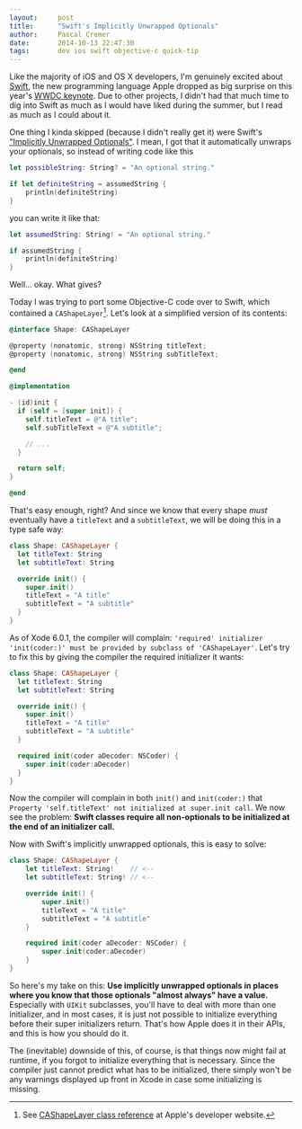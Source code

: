 ```yaml
---
layout:     post
title:      "Swift's Implicitly Unwrapped Optionals"
author:     Pascal Cremer
date:       2014-10-13 22:47:30
tags:       dev ios swift objective-c quick-tip
---
```


Like the majority of iOS and OS X developers, I'm genuinely excited about [Swift](https://developer.apple.com/swift/), the new programming language Apple dropped as big surprise on this year's [WWDC keynote](http://www.apple.com/apple-events/june-2014/). Due to other projects, I didn't had that much time to dig into Swift as much as I would have liked during the summer, but I read as much as I could about it.

One thing I kinda skipped (because I didn't really get it) were Swift's ["Implicitly Unwrapped Optionals"](https://developer.apple.com/library/ios/documentation/swift/conceptual/swift_programming_language/TheBasics.html#//apple_ref/doc/uid/TP40014097-CH5-XID_491). I mean, I got that it automatically unwraps your optionals, so instead of writing code like this

```swift
let possibleString: String? = "An optional string."

if let definiteString = assumedString {
    println(definiteString)
}
```

you can write it like that:

```swift
let assumedString: String! = "An optional string."

if assumedString {
    println(definiteString)
}
```

Well... okay. What gives?

Today I was trying to port some Objective-C code over to Swift, which contained a `CAShapeLayer`[^fn01]. Let's look at a simplified version of its contents:

```objective-c
@interface Shape: CAShapeLayer

@property (nonatomic, strong) NSString titleText;
@property (nonatomic, strong) NSString subTitleText;

@end

@implementation

- (id)init {
  if (self = [super init]) {
    self.titleText = @"A title";
    self.subTitleText = @"A subtitle";

    // ...
  }

  return self;
}

@end
```

That's easy enough, right? And since we know that every shape *must* eventually have a `titleText` and a `subtitleText`, we will be doing this in a type safe way:

```swift
class Shape: CAShapeLayer {
  let titleText: String
  let subtitleText: String

  override init() {
    super.init()
    titleText = "A title"
    subtitleText = "A subtitle"
  }
}
```

As of Xode 6.0.1, the compiler will complain: `'required' initializer 'init(coder:)' must be provided by subclass of 'CAShapeLayer'`. Let's try to fix this by giving the compiler the required initializer it wants:

```swift
class Shape: CAShapeLayer {
  let titleText: String
  let subtitleText: String

  override init() {
    super.init()
    titleText = "A title"
    subtitleText = "A subtitle"
  }

  required init(coder aDecoder: NSCoder) {
    super.init(coder:aDecoder)
  }
}
```
Now the compiler will complain in both `init()` and `init(coder:)` that `Property 'self.titleText' not initialized at super.init call`. We now see the problem: __Swift classes require all non-optionals to be initialized at the end of an initializer call.__

Now with Swift's implicitly unwrapped optionals, this is easy to solve:

```swift
class Shape: CAShapeLayer {
    let titleText: String!    // <--
    let subtitleText: String! // <--

    override init() {
        super.init()
        titleText = "A title"
        subtitleText = "A subtitle"
    }

    required init(coder aDecoder: NSCoder) {
        super.init(coder:aDecoder)
    }
}
```

So here's my take on this: __Use implicitly unwrapped optionals in places where you know that those optionals "almost always" have a value.__ Especially with `UIKit` subclasses, you'll have to deal with more than one initializer, and in most cases, it is just not possible to initialize everything before their super initializers return. That's how Apple does it in their APIs, and this is how you should do it.

The (inevitable) downside of this, of course, is that things now might fail at runtime, if you forgot to initialize everything that is necessary. Since the compiler just cannot predict what has to be initialized, there simply won't be any warnings displayed up front in Xcode in case some initializing is missing.

[^fn01]: See [CAShapeLayer class reference](https://developer.apple.com/LIBRARY/ios/documentation/GraphicsImaging/Reference/CAShapeLayer_class/index.html) at Apple's developer website.